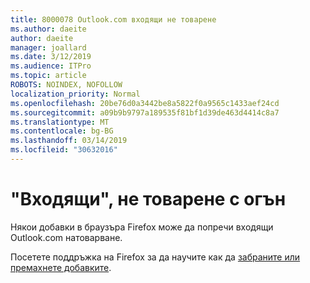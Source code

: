```yaml
---
title: 8000078 Outlook.com входящи не товарене
ms.author: daeite
author: daeite
manager: joallard
ms.date: 3/12/2019
ms.audience: ITPro
ms.topic: article
ROBOTS: NOINDEX, NOFOLLOW
localization_priority: Normal
ms.openlocfilehash: 20be76d0a3442be8a5822f0a9565c1433aef24cd
ms.sourcegitcommit: a09b9b9797a189535f81bf1d39de463d4414c8a7
ms.translationtype: MT
ms.contentlocale: bg-BG
ms.lasthandoff: 03/14/2019
ms.locfileid: "30632016"
---
```

# <a name="inbox-not-loading-with-firefox"></a>"Входящи", не товарене с огън

Някои добавки в браузъра Firefox може да попречи входящи Outlook.com натоварване.
  
Посетете поддръжка на Firefox за да научите как да [забраните или премахнете добавките](https://support.mozilla.org/kb/disable-or-remove-add-ons).

